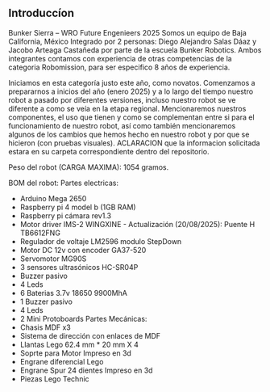 ## Introduccíon
Bunker Sierra – WRO Future Engenieers 2025
Somos un equipo de Baja California, México Integrado por 2 personas: Diego Alejandro Salas Dáaz y Jacobo Arteaga Castañeda por parte de la escuela Bunker Robotics. Ambos integrantes contamos con experiencia de otras competencias de la categoria Robomission, para ser especifico 8 años de experiencia.

Iniciamos en esta categoría justo este año, como novatos. Comenzamos a prepararnos a inicios del año (enero 2025) y a lo largo del tiempo nuestro robot a pasado por diferentes versiones, incluso nuestro robot se ve diferente a como se veía en la etapa regional. Mencionaremos nuestros componentes, el uso que tienen y como se complementan entre si para el funcionamiento de nuestro robot, así como también mencionaremos algunos de los cambios que hemos hecho en nuestro robot y por que se hicieron (con pruebas visuales). ACLARACION que la informacion solicitada estara en su carpeta correspondiente dentro del repositorio.

Peso del robot (CARGA MAXIMA): 1054 gramos.

BOM del robot:
Partes electricas:
-	Arduino Mega 2650
-	Raspberry pi 4 model b (1GB RAM)
-	Raspberry pi cámara rev1.3
-	Motor driver IMS-2 WINGXINE - Actualización (20/08/2025): Puente H TB6612FNG
-	Regulador de voltaje LM2596 modulo StepDown
-	Motor DC 12v con encoder GA37-520
-	Servomotor MG90S
-	3 sensores ultrasónicos HC-SR04P
-	Buzzer pasivo
-	4 Leds 
-	6 Baterias 3.7v 18650 9900MhA
-	1 Buzzer pasivo
-	4 Leds
-	2 Mini Protoboards
Partes Mecánicas:
-	Chasis MDF x3
-	Sistema de dirección con enlaces de MDF
-	Llantas Lego 62.4 mm * 20 mm X 4
-	Soprte para Motor Impreso en 3d
-	Engrane diferencial Lego
-	Engrane Spur 24 dientes Impreso en 3d
-	Piezas Lego Technic

